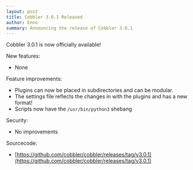 ```yaml
---
layout: post
title: Cobbler 3.0.1 Released
author: Enno
summary: Announcing the release of Cobbler 3.0.1
---
```


Cobbler 3.0.1 is now officially available!

New features:

- None

Feature improvements:

- Plugins can now be placed in subdirectories and can be modular.
- The settings file reflects the changes in with the plugins and has a new format!
- Scripts now have the `/usr/bin/python3` shebang

Security:

- No improvements

Sourcecode:

- [https://github.com/cobbler/cobbler/releases/tag/v3.0.1](https://github.com/cobbler/cobbler/releases/tag/v3.0.1)
